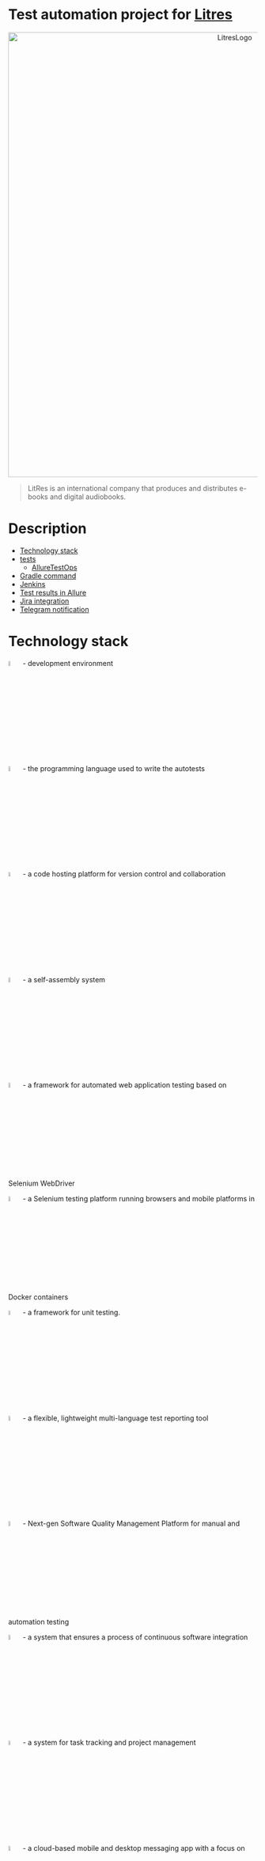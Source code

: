 # Test automation project for [Litres](https://www.litres.ru/)

<p  align="center">
<img src="images/icons/LitLogo.png" alt="LitresLogo" width="900">
</p>


> LitRes is an international company that produces and distributes e-books and digital audiobooks.


# <a name="Description">Description</a>
+ [Technology stack](#Technology)
+ [tests](#Tests)
  + [AllureTestOps](#AllureTestOps)
+ [Gradle command](#GraleCommand)
+ [Jenkins](#Jenkins)
+ [Test results in Allure](#Allure)
+ [Jira integration](#Jira)
+ [Telegram notification](#Telegram)


# <a name="Technology">Technology stack</a>
<p  align="center">

[<code><img width="5%" title="IntelliJ IDEA" src="./images/icons/IIdea.svg"></code>](https://www.jetbrains.com/idea/) - development environment

[<code><img width="5%" title="Java" src="./images/icons/java.svg"></code>](https://www.java.com/) - the programming language used to write the autotests

[<code><img width="5%" title="Github" src="./images/icons/GitHub.svg"></code>](https://github.com/) - a code hosting platform for version control and collaboration

[<code><img width="5%" title="Gradle" src="./images/icons/gradle.svg"></code>](https://gradle.org/) - a self-assembly system

[<code><img width="5%" title="Selenide" src="./images/icons/selenide.svg"></code>](https://ru.selenide.org/) - a framework for automated web application testing based on Selenium WebDriver
  
[<code><img width="5%" title="Selenoid" src="./images/icons/selenoid.svg"></code>](https://aerokube.com/selenoid/latest/) - a Selenium testing platform running browsers and mobile platforms in Docker containers
  
[<code><img width="5%" title="JUnit5" src="./images/icons/junit5.svg"></code>](https://junit.org/junit5/)  - a framework for unit testing.

[<code><img width="5%" title="Allure Report" src="./images/icons/Allure-Report.svg"></code>](https://qameta.io/allure-report/) - a flexible, lightweight multi-language test reporting tool
  
[<code><img width="5%" title="Allure TestOps" src="./images/icons/Allure-TestOps.svg"></code>](https://qameta.io/) - Next-gen Software Quality Management Platform for manual and automation testing

[<code><img width="5%" title="Jenkins" src="./images/icons/Jenkins.svg"></code>](https://www.jenkins.io/) - a system that ensures a process of continuous software integration

[<code><img width="5%" title="Jira" src="./images/icons/Jira.svg"></code>](https://www.atlassian.com/ru/software/jira) - a system for task tracking and project management

[<code><img width="5%" title="Telegram" src="./images/icons/Telegram.svg"></code>](https://web.telegram.org/z/) - a cloud-based mobile and desktop messaging app with a focus on security and speed.
</p>

[To Description](#Description)


# <a name="tests">Tests</a>
 > - Test " Lower-Menu-Module Selection ";
 > - Test "Genres menu";
 > - Test "Scrolling the carousel on the Main page";
 > - Test books title search;
 > - Checking the addition of books to favourites;
 > - User credentials validation:
 >   - Valid Autorisation;
 >   - Invalid Autorisation;

## <a name="AllureTestOps">AllureTestOps</a> 


[To Description](#Description)

# <a name="GradleCommand">Gradle Command</a>
To run the test locally from the terminal, run the command:
>**gradle clean test**

Parameterised assembly:
>**gradle clean test -DbaseUrl=${BASEURL} -Dbrowser=${BROWSER} -DbrowserVersion=${BROWSER_VERSION} -DEnvironment=${ENVIRONMENT} -DbrowserSize=${BROWSER_SIZE} -DremoteDriverUrl=${SELENOID_URL}**

[To Description](#Description)

# <a name="Jenkins">Jenkins</a>
>1. To start the build, you need to enter the parameters in the settings and then build with the specified parameters:

[<code><img width="800" title="Jenkins" src="./images/icons/Jenkins1.jpg"></code>](https://jenkins.autotests.cloud/job/Diploma_Kiriesha/)

>2. Selecting parameters for assembly:

[<code><img width="800" title="Jenkins" src="./images/icons/Jenkins2.jpg"></code>](https://jenkins.autotests.cloud/job/Diploma_Kiriesha/)
>3. After assembly, you can watch the Allure report:

<code><img width="800" title="Jenkins" src="./images/icons/Jenkins3.jpg"></code>
[To Description](#Description)

# <a name="Allure">Test results in Allure</a>
>1. On the Overview tab you can see general information:

[<code><img width="800" title="Jenkins" src="./images/icons/Allure1.jpg"></code>](https://jenkins.autotests.cloud/job/Diploma_Kiriesha/2/allure/)
>2. This tab contains graphs:

[<code><img width="800" title="Jenkins" src="./images/icons/Allure2.jpg"></code>](https://jenkins.autotests.cloud/job/Diploma_Kiriesha/2/allure/#graph)
> 3. On this tab you can view the test steps and Attachments for each test:

[<code><img width="800" title="Jenkins" src="./images/icons/Allure3.jpg"></code>](https://jenkins.autotests.cloud/job/Diploma_Kiriesha/2/allure/#suites)

[To Description](#Description)

# <a name="Jira">Jira integration</a>





[To Description](#Description)

# <a name="Telegram">Telegram notification</a>

<code><img width="800" title="Jenkins" src="./images/icons/TelegramBot.png"></code>


[To Description](#Description)


